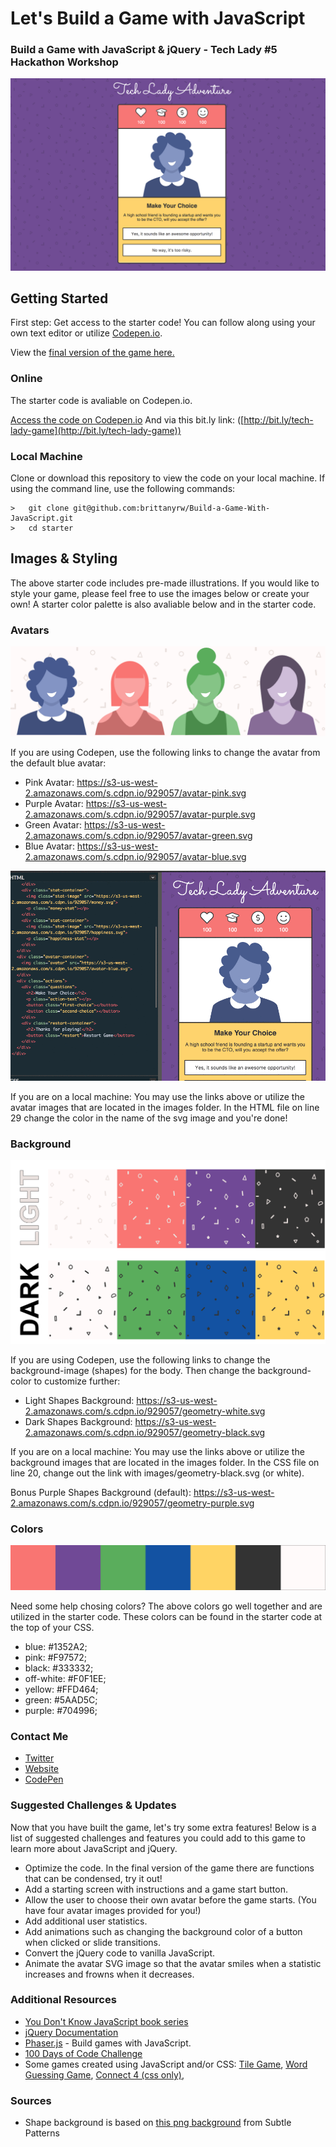 # Let's Build a Game with JavaScript
### Build a Game with JavaScript & jQuery - Tech Lady #5 Hackathon Workshop

![screenshot of game](readme-files/homepage.png?raw=true "Screenshot of homepage")

## Getting Started
First step: Get access to the starter code! You can follow along using your own text editor or utilize [Codepen.io](https://codepen.io/).

View the [final version of the game here.](https://codepen.io/trekkiegirl/pen/e07e128818b87a712e4870bc7a82d08b)

### Online
The starter code is avaliable on Codepen.io.

[Access the code on Codepen.io](https://codepen.io/trekkiegirl/pen/ae40b3481431195b44d75f6c49ab2631)
And via this bit.ly link: ([http://bit.ly/tech-lady-game](http://bit.ly/tech-lady-game))

### Local Machine
Clone or download this repository to view the code on your local machine.
If using the command line, use the following commands: 

```
>   git clone git@github.com:brittanyrw/Build-a-Game-With-JavaScript.git
>   cd starter
```

## Images & Styling

The above starter code includes pre-made illustrations. If you would like to style your game, please feel free to use the images below or create your own! A starter color palette is also avaliable below and in the starter code.

### Avatars

![Four female avatars](readme-files/avatars.png?raw=true "Four Female Avatars")

If you are using Codepen, use the following links to change the avatar from the default blue avatar:

* Pink Avatar: https://s3-us-west-2.amazonaws.com/s.cdpn.io/929057/avatar-pink.svg
* Purple Avatar: https://s3-us-west-2.amazonaws.com/s.cdpn.io/929057/avatar-purple.svg
* Green Avatar: https://s3-us-west-2.amazonaws.com/s.cdpn.io/929057/avatar-green.svg
* Blue Avatar: https://s3-us-west-2.amazonaws.com/s.cdpn.io/929057/avatar-blue.svg

<img src="readme-files/techlady avatar gifs.gif?raw=true" width="600">

If you are on a local machine: 
You may use the links above or utilize the avatar images that are located in the images folder. In the HTML file on line 29 change the color in the name of the svg image and you're done!

### Background

![Examples of background images](readme-files/backgrounds.png?raw=true "Background image examples")

If you are using Codepen, use the following links to change the background-image (shapes) for the body. Then change the background-color to customize further:

* Light Shapes Background: https://s3-us-west-2.amazonaws.com/s.cdpn.io/929057/geometry-white.svg
* Dark Shapes Background: https://s3-us-west-2.amazonaws.com/s.cdpn.io/929057/geometry-black.svg

If you are on a local machine: 
You may use the links above or utilize the background images that are located in the images folder. In the CSS file on line 20, change out the link with images/geometry-black.svg (or white).

Bonus Purple Shapes Background (default): https://s3-us-west-2.amazonaws.com/s.cdpn.io/929057/geometry-purple.svg 

### Colors

![Starter colors](readme-files/colors.png?raw=true "Starter colors")

Need some help chosing colors? The above colors go well together and are utilized in the starter code. These colors can be found in the starter code at the top of your CSS. 

* blue: #1352A2;
* pink: #F97572;
* black: #333332;
* off-white: #F0F1EE;
* yellow: #FFD464;
* green: #5AAD5C;
* purple: #704996;

### Contact Me
* [Twitter](https://twitter.com/musicalwebdev?lang=en)
* [Website](http://www.brittanywalker.io/)
* [CodePen](https://codepen.io/trekkiegirl)

### Suggested Challenges & Updates
Now that you have built the game, let's try some extra features! Below is a list of suggested challenges and features you could add to this game to learn more about JavaScript and jQuery.

* Optimize the code. In the final version of the game there are functions that can be condensed, try it out!
* Add a starting screen with instructions and a game start button.
* Allow the user to choose their own avatar before the game starts. (You have four avatar images provided for you!)
* Add additional user statistics.
* Add animations such as changing the background color of a button when clicked or slide transitions.
* Convert the jQuery code to vanilla JavaScript.
* Animate the avatar SVG image so that the avatar smiles when a statistic increases and frowns when it decreases. 

### Additional Resources

* [You Don't Know JavaScript book series](https://github.com/getify/You-Dont-Know-JS)
* [jQuery Documentation](http://jquery.com/)
* [Phaser.js](https://phaser.io/tutorials/making-your-first-phaser-game) - Build games with JavaScript.
* [100 Days of Code Challenge](http://www.100daysofcode.com/)
* Some games created using JavaScript and/or CSS: [Tile Game](https://codepen.io/dazulu/pen/tcwDo?q=games&limit=all&type=type-pens), [Word Guessing Game](https://codepen.io/natewiley/pen/xawFn?depth=everything&limit=all&order=popularity&page=2&q=game&show_forks=false), [Connect 4 (css only)](https://codepen.io/finnhvman/pen/xXpzVN), 

### Sources
* Shape background is based on [this png background](https://www.toptal.com/designers/subtlepatterns/?s=geometry) from Subtle Patterns
